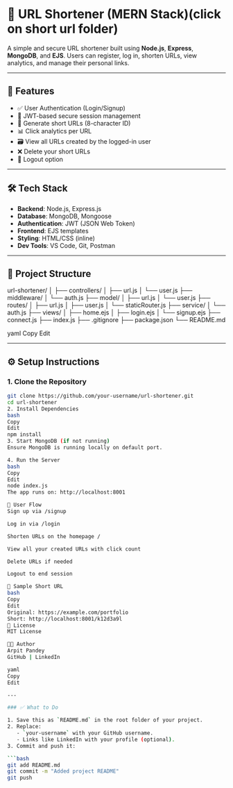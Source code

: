 # 🔗 URL Shortener (MERN Stack)(click on short url folder)

A simple and secure URL shortener built using **Node.js**, **Express**, **MongoDB**, and **EJS**. Users can register, log in, shorten URLs, view analytics, and manage their personal links.

---

## 🚀 Features

- ✅ User Authentication (Login/Signup)
- 🔐 JWT-based secure session management
- 🔗 Generate short URLs (8-character ID)
- 📊 Click analytics per URL
- 🗃 View all URLs created by the logged-in user
- ❌ Delete your short URLs
- 🚪 Logout option

---

## 🛠️ Tech Stack

- **Backend**: Node.js, Express.js
- **Database**: MongoDB, Mongoose
- **Authentication**: JWT (JSON Web Token)
- **Frontend**: EJS templates
- **Styling**: HTML/CSS (inline)
- **Dev Tools**: VS Code, Git, Postman

---

## 📂 Project Structure

url-shortener/
│
├── controllers/
│ ├── url.js
│ └── user.js
├── middleware/
│ └── auth.js
├── model/
│ ├── url.js
│ └── user.js
├── routes/
│ ├── url.js
│ ├── user.js
│ └── staticRouter.js
├── service/
│ └── auth.js
├── views/
│ ├── home.ejs
│ ├── login.ejs
│ └── signup.ejs
├── connect.js
├── index.js
├── .gitignore
├── package.json
└── README.md

yaml
Copy
Edit

---

## ⚙️ Setup Instructions

### 1. Clone the Repository

```bash
git clone https://github.com/your-username/url-shortener.git
cd url-shortener
2. Install Dependencies
bash
Copy
Edit
npm install
3. Start MongoDB (if not running)
Ensure MongoDB is running locally on default port.

4. Run the Server
bash
Copy
Edit
node index.js
The app runs on: http://localhost:8001

👤 User Flow
Sign up via /signup

Log in via /login

Shorten URLs on the homepage /

View all your created URLs with click count

Delete URLs if needed

Logout to end session

📌 Sample Short URL
bash
Copy
Edit
Original: https://example.com/portfolio
Short: http://localhost:8001/k12d3a9l
📜 License
MIT License

👨‍💻 Author
Arpit Pandey
GitHub | LinkedIn

yaml
Copy
Edit

---

### ✅ What to Do

1. Save this as `README.md` in the root folder of your project.
2. Replace:
   - `your-username` with your GitHub username.
   - Links like LinkedIn with your profile (optional).
3. Commit and push it:

```bash
git add README.md
git commit -m "Added project README"
git push
